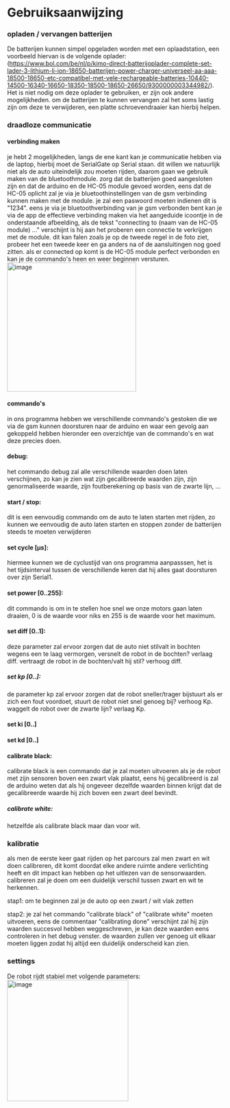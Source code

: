 # Gebruiksaanwijzing

### opladen / vervangen batterijen
De batterijen kunnen simpel opgeladen worden met een oplaadstation, een voorbeeld hiervan is de volgende oplader: (https://www.bol.com/be/nl/p/kimo-direct-batterijoplader-complete-set-lader-3-lithium-li-ion-18650-batterijen-power-charger-universeel-aa-aaa-18500-18650-etc-compatibel-met-vele-rechargeable-batteries-10440-14500-16340-16650-18350-18500-18650-26650/9300000003344982/). Het is niet nodig om deze oplader te gebruiken, er zijn ook andere mogelijkheden. om de batterijen te kunnen vervangen zal het soms lastig zijn om deze te verwijderen, een platte schroevendraaier kan hierbij helpen. 

### draadloze communicatie
#### verbinding maken
je hebt 2 mogelijkheden, langs de ene kant kan je communicatie hebben via de laptop, hierbij moet de SerialGate op Serial staan. dit willen we natuurlijk niet als de auto uiteindelijk zou moeten rijden, daarom gaan we gebruik maken van de bluetoothmodule. zorg dat de batterijen goed aangesloten zijn en dat de arduino en de HC-05 module gevoed worden, eens dat de HC-05 oplicht zal je via je bluetoothinstellingen van de gsm verbinding kunnen maken met de module. je zal een paswoord moeten indienen dit is "1234".
eens je via je bluetoothverbinding van je gsm verbonden bent kan je via de app de effectieve verbinding maken via het aangeduide icoontje in de onderstaande afbeelding, als de tekst "connecting to (naam van de HC-05 module) ..." verschijnt is hij aan het proberen een connectie te verkrijgen met de module. dit kan falen zoals je op de tweede regel in de foto ziet, probeer het een tweede keer en ga anders na of de aansluitingen nog goed zitten. als er connected op komt is de HC-05 module perfect verbonden en kan je de commando's heen en weer beginnen versturen.
<img width="301" alt="image" src="https://github.com/DriesRobberecht/Linefollower/assets/146742569/10c27541-0e49-42b3-a3a0-0fddf3ff37f7">

#### commando's
in ons programma hebben we verschillende commando's gestoken die we via de gsm kunnen doorsturen naar de arduino en waar een gevolg aan gekoppeld hebben hieronder een overzichtje van de commando's en wat deze precies doen.
#### debug: 
het commando debug zal alle verschillende waarden doen laten verschijnen, zo kan je zien wat zijn gecalibreerde waarden zijn, zijn genormaliseerde waarde, zijn foutberekening op basis van de zwarte lijn, ...
#### start / stop:
dit is een eenvoudig commando om de auto te laten starten met rijden, zo kunnen we eenvoudig de auto laten starten en stoppen zonder de batterijen steeds te moeten verwijderen 
#### set cycle [µs]:
hiermee kunnen we de cyclustijd van ons programma aanpasssen, het is het tijdsinterval tussen de verschillende keren dat hij alles gaat doorsturen over zijn Serial1.
#### set power [0..255]:
dit commando is om in te stellen hoe snel we onze motors gaan laten draaien, 0 is de waarde voor niks en 255 is de waarde voor het maximum. 
#### set diff [0..1]:
deze parameter zal ervoor zorgen dat de auto niet stilvalt in bochten wegens een te laag vermorgen, versnelt de robot in de bochten? verlaag diff. vertraagt de robot in de bochten/valt hij stil? verhoog diff.
##### set kp [0..]:
de parameter kp zal ervoor zorgen dat de robot sneller/trager bijstuurt als er zich een fout voordoet, stuurt de robot niet snel genoeg bij? verhoog Kp. waggelt de robot over de zwarte lijn? verlaag Kp.
#### set ki [0..]  
#### set kd [0..]  
#### calibrate black:
calibrate black is een commando dat je zal moeten uitvoeren als je de robot met zijn sensoren boven een zwart vlak plaatst, eens hij gecalibreerd is zal de arduino weten dat als hij ongeveer dezelfde waarden binnen krijgt dat de gecalibreerde waarde hij zich boven een zwart deel bevindt.
##### calibrate white:
hetzelfde als calibrate black maar dan voor wit.

### kalibratie
als men de eerste keer gaat rijden op het parcours zal men zwart en wit doen calibreren, dit komt doordat elke andere ruimte andere verlichting heeft en dit impact kan hebben op het uitlezen van de sensorwaarden. calibreren zal je doen om een duidelijk verschil tussen zwart en wit te herkennen.

stap1: om te beginnen zal je de auto op een zwart / wit vlak zetten

stap2: je zal het commando "calibrate black" of "calibrate white" moeten uitvoeren, eens de commentaar "calibrating done" verschijnt zal hij zijn waarden succesvol hebben weggeschreven, je kan deze waarden eens controleren in het debug venster. de waarden zullen ver genoeg uit elkaar moeten liggen zodat hij altijd een duidelijk onderscheid kan zien.

### settings
De robot rijdt stabiel met volgende parameters:  
<img width="283" alt="image" src="https://github.com/DriesRobberecht/Linefollower/assets/146742569/e9e9e944-e7cc-4bd5-80bb-99d99fa256b1">
